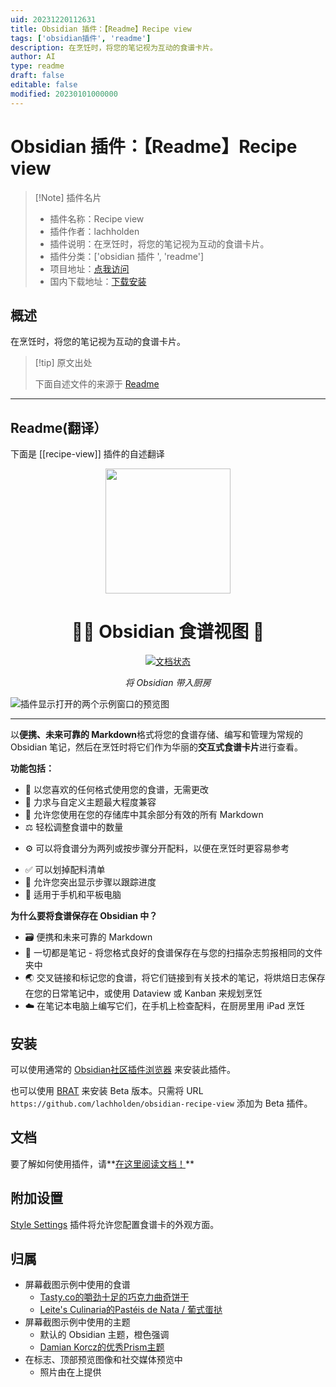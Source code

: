 ```yaml
---
uid: 20231220112631
title: Obsidian 插件：【Readme】Recipe view
tags: ['obsidian插件', 'readme']
description: 在烹饪时，将您的笔记视为互动的食谱卡片。
author: AI
type: readme
draft: false
editable: false
modified: 20230101000000
---
```


# Obsidian 插件：【Readme】Recipe view

> [!Note] 插件名片
> - 插件名称：Recipe view
> - 插件作者：lachholden
> - 插件说明：在烹饪时，将您的笔记视为互动的食谱卡片。
> - 插件分类：['obsidian 插件 ', 'readme']
> - 项目地址：[点我访问](https://github.com/lachholden/obsidian-recipe-view)
> - 国内下载地址：[下载安装](https://pkmer.cn/products/plugin/pluginMarket/?recipe-view)

## 概述

在烹饪时，将您的笔记视为互动的食谱卡片。

> [!tip] 原文出处
>
>下面自述文件的来源于 [Readme](https://ghproxy.net/https://raw.githubusercontent.com/lachholden/obsidian-recipe-view/master/README.md)

---

## Readme(翻译）

下面是 [[recipe-view]] 插件的自述翻译

<div align="center">

<img src="docs/_static/Whisk.png" style="width:200px">

# 🧑‍🍳 Obsidian 食谱视图 🥘

[![文档状态](https://readthedocs.org/projects/obsidian-recipe-view/badge/?version=latest)](https://obsidian-recipe-view.readthedocs.io/en/latest/?badge=latest)

*将 Obsidian 带入厨房*

</div>

![插件显示打开的两个示例窗口的预览图](https://cdn.pkmer.cn/covers/recipe-view_2_0.png!pkmer)

---

以**便携、未来可靠的 Markdown**格式将您的食谱存储、编写和管理为常规的 Obsidian 笔记，然后在烹饪时将它们作为华丽的**交互式食谱卡片**进行查看。

**功能包括：**

- 📒 以您喜欢的任何格式使用您的食谱，无需更改
- 🎨 力求与自定义主题最大程度兼容
- 🌈 允许您使用在您的存储库中其余部分有效的所有 Markdown
- ⚖️ 轻松调整食谱中的数量

* ⚙️ 可以将食谱分为两列或按步骤分开配料，以便在烹饪时更容易参考

- ✅ 可以划掉配料清单
- 📌 允许您突出显示步骤以跟踪进度
- 📱 适用于手机和平板电脑

**为什么要将食谱保存在 Obsidian 中？**

- 🗃 便携和未来可靠的 Markdown
- 📝 一切都是笔记 - 将您格式良好的食谱保存在与您的扫描杂志剪报相同的文件夹中
- 🌏 交叉链接和标记您的食谱，将它们链接到有关技术的笔记，将烘焙日志保存在您的日常笔记中，或使用 Dataview 或 Kanban 来规划烹饪
- ☁️ 在笔记本电脑上编写它们，在手机上检查配料，在厨房里用 iPad 烹饪

## 安装

可以使用通常的 [Obsidian社区插件浏览器](obsidian://show-plugin?id=recipe-view) 来安装此插件。

也可以使用 [BRAT](https://github.com/TfTHacker/obsidian42-brat) 来安装 Beta 版本。只需将 URL `https://github.com/lachholden/obsidian-recipe-view` 添加为 Beta 插件。

## 文档

要了解如何使用插件，请**[在这里阅读文档！](https://obsidian-recipe-view.readthedocs.io/)**

## 附加设置

[Style Settings](https://github.com/mgmeyers/obsidian-style-settings) 插件将允许您配置食谱卡的外观方面。

## 归属

- 屏幕截图示例中使用的食谱
    - [Tasty.co的嚼劲十足的巧克力曲奇饼干](https://tasty.co/recipe/the-best-chewy-chocolate-chip-cookies)
    - [Leite's Culinaria的Pastéis de Nata / 葡式蛋挞](https://leitesculinaria.com/7759/recipes-pasteis-de-nata.html)
- 屏幕截图示例中使用的主题
    - 默认的 Obsidian 主题，橙色强调
    - [Damian Korcz的优秀Prism主题](https://github.com/damiankorcz/Prism-Theme)
- 在标志、顶部预览图像和社交媒体预览中
    - 照片由在上提供



